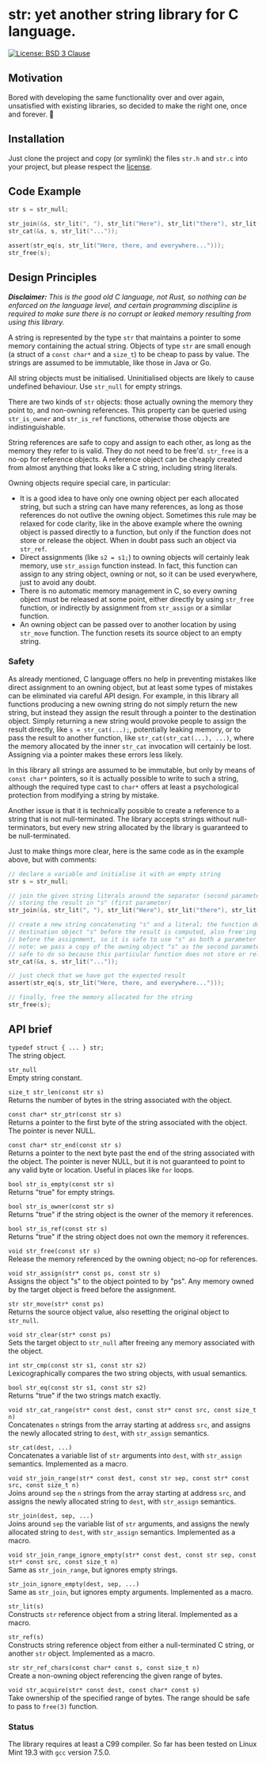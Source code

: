 # str: yet another string library for C language.

[![License: BSD 3 Clause](https://img.shields.io/badge/License-BSD_3--Clause-yellow.svg)](https://opensource.org/licenses/BSD-3-Clause)

## Motivation

Bored with developing the same functionality over and over again, unsatisfied
with existing libraries, so decided to make the right one, once and forever. 🙂

## Installation
Just clone the project and copy (or symlink) the files `str.h` and `str.c` into your project,
but please respect the [license](./blob/master/LICENSE).

## Code Example
```C
str s = str_null;

str_join(&s, str_lit(", "), str_lit("Here"), str_lit("there"), str_lit("and everywhere"));
str_cat(&s, s, str_lit("..."));

assert(str_eq(s, str_lit("Here, there, and everywhere...")));
str_free(s);
```

## Design Principles

_**Disclaimer:** This is the good old C language, not Rust, so nothing can be enforced
on the language level, and certain programming discipline is required to make sure
there is no corrupt or leaked memory resulting from using this library._

A string is represented by the type `str` that maintains a pointer to some memory containing
the actual string. Objects of type `str` are small enough (a struct of a `const char*` and a `size_t`)
to be cheap to pass by value. The strings are assumed to be immutable, like those in Java or Go.

All string objects must be initialised. Uninitialised objects are likely to cause
undefined behaviour. Use `str_null` for empty strings.

There are two kinds of `str` objects: those actually owning the memory they point to, and
non-owning references. This property can be queried using `str_is_owner` and `str_is_ref`
functions, otherwise those objects are indistinguishable.

String references are safe to copy and assign to each other, as long as the memory
they refer to is valid. They do not need to be free'd. `str_free` is a no-op for reference
objects. A reference object can be cheaply created from almost anything that looks like
a C string, including string literals.

Owning objects require special care, in particular:
* It is a good idea to have only one owning object per each allocated string, but such a string
can have many references, as long as those references do not outlive the owning object.
Sometimes this rule may be relaxed for code clarity, like in the above example where
the owning object is passed directly to a function, but only if the function does not
store or release the object. When in doubt pass such an object via `str_ref`.
* Direct assignments (like `s2 = s1;`) to owning objects will certainly leak memory, use
`str_assign` function instead. In fact, this function can assign to any string object,
owning or not, so it can be used everywhere, just to avoid any doubt.
* There is no automatic memory management in C, so every owning object must be released at
some point, either directly by using `str_free` function, or indirectly by assignment from
`str_assign` or a similar function.
* An owning object can be passed over to another location by using `str_move` function. The
function resets its source object to an empty string.

### Safety

As already mentioned, C language offers no help in preventing mistakes like direct assignment
to an owning object, but at least some types of mistakes can be eliminated via careful API design.
For example, in this library all functions producing a new owning string do not simply
return the new string, but instead they assign the result through a pointer to the destination
object. Simply returning a new string would provoke people to assign the result directly,
like `s = str_cat(...);`, potentially leaking memory, or to pass the result to another function,
like `str_cat(str_cat(...), ...)`, where the memory allocated by the inner `str_cat` invocation
will certainly be lost. Assigning via a pointer makes these errors less likely.

In this library all strings are assumed to be immutable, but only by means of `const char*`
pointers, so it is actually possible to write to such a string, although the required type
cast to `char*` offers at least a psychological protection from modifying a string by mistake.

Another issue is that it is technically possible to create a reference to a string that is not
null-terminated. The library accepts strings without null-terminators, but every new string
allocated by the library is guaranteed to be null-terminated.

Just to make things more clear, here is the same code as in the example above,
but with comments:
```C
// declare a variable and initialise it with an empty string
str s = str_null;

// join the given string literals around the separator (second parameter),
// storing the result in "s" (first parameter)
str_join(&s, str_lit(", "), str_lit("Here"), str_lit("there"), str_lit("and everywhere"));

// create a new string concatenating "s" and a literal; the function does not modify its
// destination object "s" before the result is computed, also free'ing the destination
// before the assignment, so it is safe to use "s" as both a parameter and a destination.
// note: we pass a copy of the owning object "s" as the second parameter, and it is
// safe to do so because this particular function does not store or release it.
str_cat(&s, s, str_lit("..."));

// just check that we have got the expected result
assert(str_eq(s, str_lit("Here, there, and everywhere...")));

// finally, free the memory allocated for the string
str_free(s);
```

## API brief

`typedef struct { ... } str;`<br>
The string object.

`str_null`<br>
Empty string constant.

`size_t str_len(const str s)`<br>
Returns the number of bytes in the string associated with the object.

`const char* str_ptr(const str s)`<br>
Returns a pointer to the first byte of the string associated with the object. The pointer is never NULL.

`const char* str_end(const str s)`<br>
Returns a pointer to the next byte past the end of the string associated with the object.
The pointer is never NULL, but it is not guaranteed to point to any valid byte or location.
Useful in places like `for` loops.

`bool str_is_empty(const str s)`<br>
Returns "true" for empty strings.

`bool str_is_owner(const str s)`<br>
Returns "true" if the string object is the owner of the memory it references.

`bool str_is_ref(const str s)`<br>
Returns "true" if the string object does not own the memory it references.

`void str_free(const str s)`<br>
Release the memory referenced by the owning object; no-op for references.

`void str_assign(str* const ps, const str s)`<br>
Assigns the object "s" to the object pointed to by "ps". Any memory owned by the target
object is freed before the assignment.

`str str_move(str* const ps)`<br>
Returns the source object value, also resetting the original object to `str_null`.

`void str_clear(str* const ps)`<br>
Sets the target object to `str_null` after freeing any memory associated with the object.

`int str_cmp(const str s1, const str s2)`<br>
Lexicographically compares the two string objects, with usual semantics.

`bool str_eq(const str s1, const str s2)`<br>
Returns "true" if the two strings match exactly.

`void str_cat_range(str* const dest, const str* const src, const size_t n)`<br>
Concatenates `n` strings from the array starting at address `src`, and assigns the newly
allocated string to `dest`, with `str_assign` semantics.

`str_cat(dest, ...)`<br>
Concatenates a variable list of `str` arguments into `dest`, with `str_assign` semantics.
Implemented as a macro.

`void str_join_range(str* const dest, const str sep, const str* const src, const size_t n)`<br>
Joins around `sep` the `n` strings from the array starting at address `src`, and assigns
the newly allocated string to `dest`, with `str_assign` semantics.

`str_join(dest, sep, ...)`<br>
Joins around `sep` the variable list of `str` arguments, and assigns
the newly allocated string to `dest`, with `str_assign` semantics.
Implemented as a macro.

`void str_join_range_ignore_empty(str* const dest, const str sep, const str* const src, const size_t n)`<br>
Same as `str_join_range`, but ignores empty strings.

`str_join_ignore_empty(dest, sep, ...)`<br>
Same as `str_join`, but ignores empty arguments. Implemented as a macro.

`str_lit(s)`<br>
Constructs `str` reference object from a string literal. Implemented as a macro.

`str_ref(s)`<br>
Constructs string reference object from either a null-terminated C string, or another `str` object.
Implemented as a macro.

`str str_ref_chars(const char* const s, const size_t n)`<br>
Create a non-owning object referencing the given range of bytes.

`void str_acquire(str* const dest, const char* const s)`<br>
Take ownership of the specified range of bytes. The range should be safe to pass to
`free(3)` function.

### Status
The library requires at least a C99 compiler. So far has been tested on Linux Mint 19.3
with `gcc` version 7.5.0.
